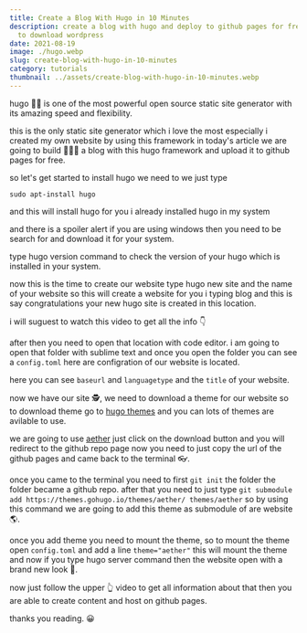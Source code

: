 ```yaml
---
title: Create a Blog With Hugo in 10 Minutes
description: create a blog with hugo and deploy to github pages for free no need
  to download wordpress
date: 2021-08-19
image: ./hugo.webp
slug: create-blog-with-hugo-in-10-minutes
category: tutorials
thumbnail: ../assets/create-blog-with-hugo-in-10-minutes.webp
---
```


hugo 👋🏼 is one of the most powerful open source static site generator with its amazing speed and flexibility.

this is the only static site generator which i love the most especially i created my own website by using this framework in today's article we are going to build 🧑🏼‍💻 a blog with this hugo framework and upload it to github pages for free.

so let's get started to install hugo we need to we just type

```
sudo apt-install hugo
```

and this will install hugo for you i already installed hugo in my system

and there is a spoiler alert if you are using windows then you need to be search for and download it for your system.

type hugo version command to check the version of your hugo which is installed in your system.

now this is the time to create our website type hugo new site and the name of your website so this will create a website for you i typing blog and this is say congratulations your new hugo site is created in this location.

i will suguest to watch this video to get all the info 👇

after then you need to open that location with code editor. i am going to open that folder with sublime text and once you open the folder you can see a `config.toml` here are configration of our website is located.

here you can see `baseurl` and `languagetype` and the `title` of your website.

now we have our site 🕵️, we need to download a theme for our website so to download theme go to [hugo themes](https://themes.gohugo.io) and you can lots of themes are avilable to use.

we are going to use [aether](https://themes.gohugo.io/themes/aether/) just click on the download button and you will redirect to the github repo page now you need to just copy the url of the github pages and came back to the terminal 👓.

once you came to the terminal you need to first `git init` the folder the folder became a github repo. after that you need to just type `git submodule add https://themes.gohugo.io/themes/aether/ themes/aether` so by using this command we are going to add this theme as submodule of are website 🌎.

once you add theme you need to mount the theme, so to mount the theme open `config.toml` and add a line `theme="aether"` this will mount the theme and now if you type hugo server command then the website open with a brand new look 👀.

now just follow the upper 👆 video to get all information about that then you are able to create content and host on github pages.

thanks you reading. 😀
